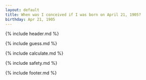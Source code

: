 ```yaml
---
layout: default
title: When was I conceived if I was born on April 21, 1905?
birthday: Apr 21, 1905
---
```


{% include header.md %}

{% include guess.md %}

{% include calculate.md %}

{% include safety.md %}

{% include footer.md %}



